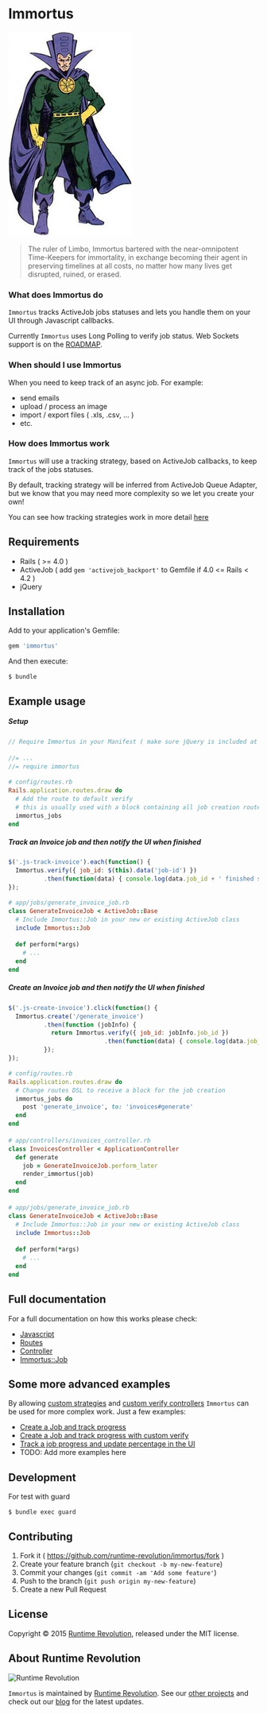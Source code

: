 Immortus
===

![Immortus](./docs/Immortus.jpg)

> The ruler of Limbo, Immortus bartered with the near-omnipotent Time-Keepers for immortality, in exchange becoming their agent in preserving timelines at all costs, no matter how many lives get disrupted, ruined, or erased.

### What does Immortus do

`Immortus` tracks ActiveJob jobs statuses and lets you handle them on your UI through Javascript callbacks.

Currently `Immortus` uses Long Polling to verify job status. Web Sockets support is on the [ROADMAP](./docs/ROADMAP.md).

### When should I use Immortus

When you need to keep track of an async job.
For example:

- send emails
- upload / process an image
- import / export files ( .xls, .csv, ... )
- etc.

### How does Immortus work

`Immortus` will use a tracking strategy, based on ActiveJob callbacks, to keep track of the jobs statuses.

By default, tracking strategy will be inferred from ActiveJob Queue Adapter, but we know that you may need more complexity so we let you create your own!

You can see how tracking strategies work in more detail [here](./docs/full.md#tracking-strategy)

Requirements
---

- Rails ( >= 4.0 )
- ActiveJob ( add `gem 'activejob_backport'` to Gemfile if 4.0 <= Rails < 4.2 )
- jQuery

Installation
---

Add to your application's Gemfile:

```ruby
gem 'immortus'
```

And then execute:

```
$ bundle
```

Example usage
---

##### Setup

```javascript
// Require Immortus in your Manifest ( make sure jQuery is included at this point ):

//= ...
//= require immortus
```

```ruby
# config/routes.rb
Rails.application.routes.draw do
  # Add the route to default verify
  # this is usually used with a block containing all job creation routes
  immortus_jobs
end
```

##### Track an Invoice job and then notify the UI when finished

```javascript
$('.js-track-invoice').each(function() {
  Immortus.verify({ job_id: $(this).data('job-id') })
          .then(function(data) { console.log(data.job_id + ' finished successfully.'); });
});
```

```ruby
# app/jobs/generate_invoice_job.rb
class GenerateInvoiceJob < ActiveJob::Base
  # Include Immortus::Job in your new or existing ActiveJob class
  include Immortus::Job

  def perform(*args)
    # ...
  end
end
```

##### Create an Invoice job and then notify the UI when finished

```javascript
$('.js-create-invoice').click(function() {
  Immortus.create('/generate_invoice')
          .then(function (jobInfo) {
            return Immortus.verify({ job_id: jobInfo.job_id })
                           .then(function(data) { console.log(data.job_id + ' finished successfully.'); });
          });
});
```

```ruby
# config/routes.rb
Rails.application.routes.draw do
  # Change routes DSL to receive a block for the job creation
  immortus_jobs do
    post 'generate_invoice', to: 'invoices#generate'
  end
end

# app/controllers/invoices_controller.rb
class InvoicesController < ApplicationController
  def generate
    job = GenerateInvoiceJob.perform_later
    render_immortus(job)
  end
end

# app/jobs/generate_invoice_job.rb
class GenerateInvoiceJob < ActiveJob::Base
  # Include Immortus::Job in your new or existing ActiveJob class
  include Immortus::Job

  def perform(*args)
    # ...
  end
end
```

Full documentation
---

For a full documentation on how this works please check:

* [Javascript](./docs/full.md#javascript)
* [Routes](./docs/full.md#routes)
* [Controller](./docs/full.md#controller)
* [Immortus::Job](./docs/full.md#immortus-job)

Some more advanced examples
---

By allowing [custom strategies](./docs/full.md#define-a-custom-tracking-strategy) and [custom verify controllers](./docs/full.md#how-to-create-a-custom-verify) `Immortus` can be used for more complex work. Just a few examples:

* [Create a Job and track progress](./docs/examples/intermediate.md)
* [Create a Job and track progress with custom verify](./docs/examples/explicit.md)
* [Track a job progress and update percentage in the UI](./docs/examples/job_progress.md)
* TODO: Add more examples here

Development
---

For test with guard

    $ bundle exec guard

Contributing
---

1. Fork it ( https://github.com/runtime-revolution/immortus/fork )
2. Create your feature branch (`git checkout -b my-new-feature`)
3. Commit your changes (`git commit -am 'Add some feature'`)
4. Push to the branch (`git push origin my-new-feature`)
5. Create a new Pull Request

License
---

Copyright © 2015 [Runtime Revolution](http://www.runtime-revolution.com), released under the MIT license.

About Runtime Revolution
---

![Runtime Revolution](http://webpublishing.s3.amazonaws.com/runtime_small_logo.png)

`Immortus` is maintained by [Runtime Revolution](http://www.runtime-revolution.com).
See our [other projects](https://github.com/runtimerevolution/) and check out our [blog](http://www.runtime-revolution.com/runtime/blog) for the latest updates.
